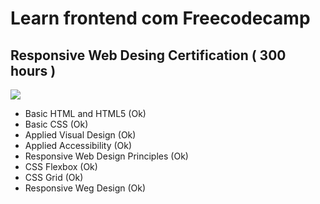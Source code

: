 # Learn frontend com Freecodecamp

## Responsive Web Desing Certification ( 300 hours )

![](https://www.freecodecamp.org/news/content/images/size/w1000/2020/02/67b2a9ba5e85822f237caae92111e938.gif)
- Basic HTML and HTML5 (Ok)
- Basic CSS (Ok)
- Applied Visual Design (Ok)
- Applied Accessibility (Ok)
- Responsive Web Design Principles (Ok)
- CSS Flexbox (Ok)
- CSS Grid (Ok)
- Responsive Weg Design (Ok)
